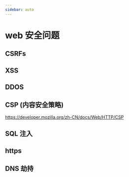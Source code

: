 ```yaml
---
sidebar: auto
---
```


# web 安全问题

## CSRFs

## XSS

## DDOS

## CSP (内容安全策略)

https://developer.mozilla.org/zh-CN/docs/Web/HTTP/CSP

## SQL 注入

## https

## DNS 劫持
